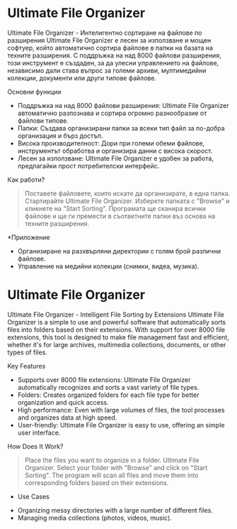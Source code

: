 # Ultimate File Organizer
Ultimate File Organizer - Интелигентно сортиране на файлове по разширения
Ultimate File Organizer е лесен за използване и мощен софтуер, който автоматично сортира файлове в папки на базата на техните разширения. С поддръжка на над 8000 файлови разширения, този инструмент е създаден, за да улесни управлението на файлове, независимо дали става въпрос за големи архиви, мултимедийни колекции, документи или други типове файлове.

Основни функции

* Поддръжка на над 8000 файлови разширения: Ultimate File Organizer автоматично разпознава и сортира огромно разнообразие от файлови типове.
* Папки: Създава организирани папки за всеки тип файл за по-добра организация и бърз достъп.
* Висока производителност: Дори при големи обеми файлове, инструментът обработва и организира данни с висока скорост.
* Лесен за използване: Ultimate File Organizer е удобен за работа, предлагайки прост потребителски интерфейс.

Как работи?
> Поставете файловете, които искате да организирате, в една папка.
> Стартирайте Ultimate File Organizer.
> Изберете папката с "Browse" и кликнете на "Start Sorting".
> Програмата ще сканира всички файлове и ще ги премести в съответните папки въз основа на техните разширения.

*Приложение
- Организиране на разхвърляни директории с голям брой различни файлове.
- Управление на медийни колекции (снимки, видеа, музика).

# Ultimate File Organizer
Ultimate File Organizer - Intelligent File Sorting by Extensions
Ultimate File Organizer is a simple to use and powerful software that automatically sorts files into folders based on their extensions. With support for over 8000 file extensions, this tool is designed to make file management fast and efficient, whether it's for large archives, multimedia collections, documents, or other types of files.

Key Features
* Supports over 8000 file extensions: Ultimate File Organizer automatically recognizes and sorts a vast variety of file types.
* Folders: Creates organized folders for each file type for better organization and quick access.
* High performance: Even with large volumes of files, the tool processes and organizes data at high speed.
* User-friendly: Ultimate File Organizer is easy to use, offering an simple user interface.

How Does It Work?
> Place the files you want to organize in a folder.
> Ultimate File Organizer.
> Select your folder with "Browse" and click on "Start Sorting". The program will scan all files and move them into corresponding folders based on their extensions.

* Use Cases
- Organizing messy directories with a large number of different files.
- Managing media collections (photos, videos, music).
